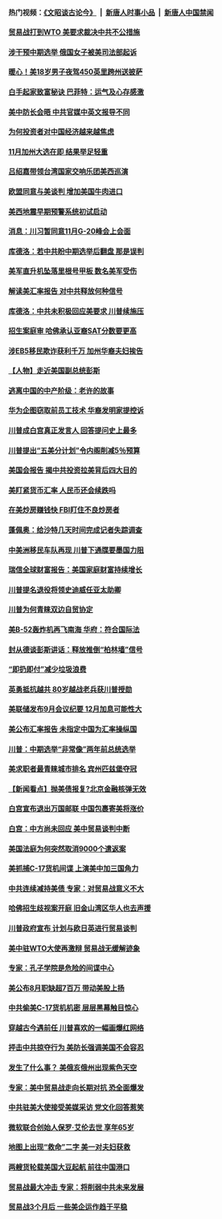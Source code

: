 #### 热门视频：[《文昭谈古论今》](https://github.com/gfw-breaker/wenzhao/blob/master/README.md?t=10200333) &nbsp;|&nbsp; [新唐人时事小品](https://github.com/gfw-breaker/ntdtv-comedy/blob/master/README.md?t=10200333) &nbsp;|&nbsp; [新唐人中国禁闻](https://github.com/gfw-breaker/ntdtv-news/blob/master/README.md?t=10200333)

#### [贸易战打到WTO 美要求裁决中共不公措施](../pages/nsc412/n10796528.md?t=10200333) 

#### [涉干预中期选举 俄国女子被美司法部起诉](../pages/nsc412/n10796377.md?t=10200333) 

#### [暖心！美18岁男子夜驾450英里跨州送披萨](../pages/nsc412/n10796371.md?t=10200333) 

#### [白手起家致富秘诀 巴菲特：运气及心存感激](../pages/nsc412/n10796306.md?t=10200333) 

#### [美中防长会晤 中共官媒中英文报导不同](../pages/nsc412/n10795617.md?t=10200333) 

#### [为何投资者对中国经济越来越焦虑](../pages/nsc412/n10796047.md?t=10200333) 

#### [11月加州大选在即 结果举足轻重](../pages/nsc412/n10796111.md?t=10200333) 

#### [吕绍嘉带领台湾国家交响乐团美西巡演](../pages/nsc412/n10796002.md?t=10200333) 

#### [欧盟同意与美谈判 增加美国牛肉进口](../pages/nsc412/n10795852.md?t=10200333) 

#### [美西地震早期预警系统初试启动](../pages/nsc412/n10795664.md?t=10200333) 

#### [消息：川习暂同意11月G-20峰会上会面](../pages/nsc412/n10795644.md?t=10200333) 

#### [库德洛：若中共盼中期选举后翻盘 那是误判](../pages/nsc412/n10795527.md?t=10200333) 

#### [美军直升机坠落里根号甲板 数名美军受伤](../pages/nsc412/n10794716.md?t=10200333) 

#### [解读美汇率报告 对中共释放何种信号](../pages/nsc412/n10793405.md?t=10200333) 

#### [库德洛：中共未积极回应美要求 川普续施压](../pages/nsc412/n10793971.md?t=10200333) 

#### [招生案庭审 哈佛承认亚裔SAT分数要更高](../pages/nsc412/n10793858.md?t=10200333) 

#### [涉EB5移民欺诈获利千万 加州华裔夫妇挨告](../pages/nsc412/n10794199.md?t=10200333) 

#### [【人物】走近美国副总统彭斯](../pages/nsc412/n10793797.md?t=10200333) 

#### [逃离中国的中产阶级：老许的故事](../pages/nsc412/n10793931.md?t=10200333) 

#### [华为企图窃取前员工技术 华裔发明家提控诉](../pages/nsc412/n10793659.md?t=10200333) 

#### [川普成白宫真正发言人 回答提问史上最多](../pages/nsc412/n10793656.md?t=10200333) 

#### [川普提出“五美分计划”令内阁削减5％预算](../pages/nsc412/n10793581.md?t=10200333) 

#### [美国会报告 揭中共投资拉美背后四大目的](../pages/nsc412/n10793442.md?t=10200333) 

#### [美盯紧货币汇率 人民币还会续跌吗](../pages/nsc412/n10793236.md?t=10200333) 

#### [在美炒房赚钱快  FBI盯住不良炒房者](../pages/nsc412/n10793245.md?t=10200333) 

#### [蓬佩奥：给沙特几天时间完成记者失踪调查](../pages/nsc412/n10793092.md?t=10200333) 

#### [中美洲移民车队再现 川普下通牒要墨国力阻](../pages/nsc412/n10792861.md?t=10200333) 

#### [瑞信全球财富报告：美国家庭财富持续增长](../pages/nsc412/n10792815.md?t=10200333) 

#### [川普提名退役将领史迪威任亚太助卿](../pages/nsc412/n10791863.md?t=10200333) 

#### [川普为何青睐双边自贸协定](../pages/nsc412/n10791353.md?t=10200333) 

#### [美B-52轰炸机再飞南海 华府：符合国际法](../pages/nsc412/n10791745.md?t=10200333) 

#### [封从德谈彭斯讲话：释放推倒“柏林墙”信号](../pages/nsc412/n10791685.md?t=10200333) 

#### [“即扔即付”减少垃圾浪费](../pages/nsc412/n10791536.md?t=10200333) 

#### [英勇抵抗越共 80岁越战老兵获川普授勋](../pages/nsc412/n10791118.md?t=10200333) 

#### [美联储发布9月会议纪要 12月加息可能性大](../pages/nsc412/n10790653.md?t=10200333) 

#### [美公布汇率报告 未指定中国为汇率操纵国](../pages/nsc412/n10790877.md?t=10200333) 

#### [川普：中期选举“非常像”两年前总统选举](../pages/nsc412/n10790358.md?t=10200333) 

#### [美求职者最青睐城市排名 宾州匹兹堡夺冠](../pages/nsc412/n10790630.md?t=10200333) 

#### [【新闻看点】抛美债报复?北京金融核弹无效](../pages/nsc412/n10790123.md?t=10200333) 

#### [白宫宣布退出万国邮联 中国包裹寄美将涨价](../pages/nsc412/n10790183.md?t=10200333) 

#### [白宫：中方尚未回应 美中贸易谈判中断](../pages/nsc412/n10790308.md?t=10200333) 

#### [美国法庭为何突然取消9000个遣返案](../pages/nsc412/n10790151.md?t=10200333) 

#### [美抓捕C-17货机间谍 上演美中加三国角力](../pages/nsc412/n10787846.md?t=10200333) 

#### [中共连续减持美债 专家：对贸易战意义不大](../pages/nsc412/n10788856.md?t=10200333) 

#### [哈佛招生歧视案开庭 旧金山湾区华人也去声援](../pages/nsc412/n10788791.md?t=10200333) 

#### [川普政府宣布 计划与欧日英进行贸易谈判](../pages/nsc412/n10788496.md?t=10200333) 

#### [美中驻WTO大使再激辩 贸易战无缓解迹象](../pages/nsc412/n10787893.md?t=10200333) 

#### [专家：孔子学院是危险的间谍中心](../pages/nsc412/n10746252.md?t=10200333) 

#### [美公布8月职缺超7百万 带动美股上扬](../pages/nsc412/n10787888.md?t=10200333) 

#### [中共偷美C-17货机机密 层层黑幕触目惊心](../pages/nsc412/n10787673.md?t=10200333) 

#### [穿越古今遇前任 川普喜欢的一幅画爆红网络](../pages/nsc412/n10787677.md?t=10200333) 

#### [抨击中共掠夺行为 美防长强调美国不会容忍](../pages/nsc412/n10787167.md?t=10200333) 

#### [发生了什么事？ 美俄亥俄州出现紫色天空](../pages/nsc412/n10786659.md?t=10200333) 

#### [专家：美中贸易战走向长期对抗 恐全面爆发](../pages/nsc412/n10786185.md?t=10200333) 

#### [中共驻美大使接受美媒采访 党文化回答惹笑](../pages/nsc412/n10785820.md?t=10200333) 

#### [微软联合创始人保罗·艾伦去世 享年65岁](../pages/nsc412/n10785913.md?t=10200333) 

#### [地图上出现“救命”二字  美一对夫妇获救](../pages/nsc412/n10785876.md?t=10200333) 

#### [两艘货轮载美国大豆起航 前往中国港口](../pages/nsc412/n10785803.md?t=10200333) 

#### [贸易战最大冲击 专家：将削弱中共未来发展](../pages/nsc412/n10785751.md?t=10200333) 

#### [贸易战3个月后 一些美企运作趋于平稳](../pages/nsc412/n10785609.md?t=10200333) 

